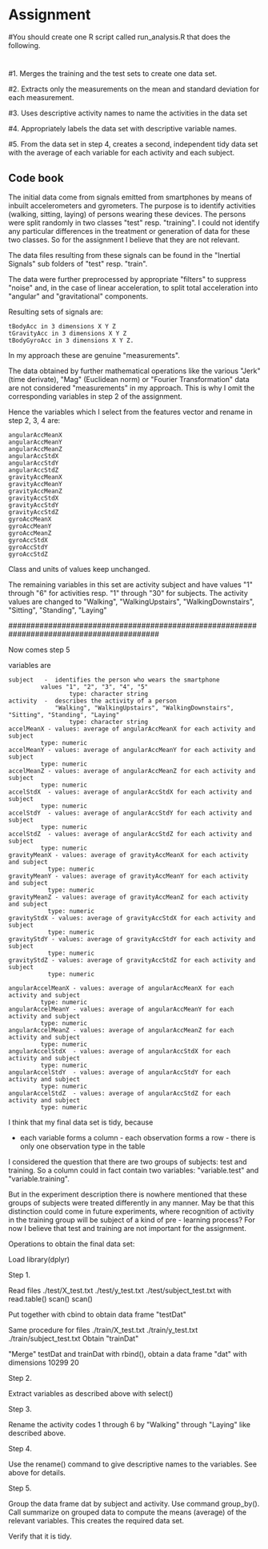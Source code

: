 # Assignment
#You should create one R script called run_analysis.R that does the following. 
#
#1. Merges the training and the test sets to create one data set.
   
#2. Extracts only the measurements on the mean and standard deviation for each measurement. 

#3. Uses descriptive activity names to name the activities in the data set

#4. Appropriately labels the data set with descriptive variable names. 

#5. From the data set in step 4, creates a second, independent tidy data set with the average of each variable for each activity and each subject.

## Code book

The initial data come from signals emitted from smartphones by means of inbuilt accelerometers and gyrometers.
The purpose is to identify activities (walking, sitting, laying) of persons wearing these devices.
The persons were split randomly in two classes "test" resp. "training". I could not identify any 
particular differences in the treatment or generation of data for these two classes. So for the assignment
I believe that they are not relevant.

The data files resulting from these signals can be found in the "Inertial Signals" sub folders of "test" resp. "train".

The data were further preprocessed by appropriate "filters" to suppress "noise" and, in the case of
linear acceleration, to split total acceleration into "angular" and "gravitational" components. 

Resulting sets of signals are:

	tBodyAcc in 3 dimensions X Y Z
	tGravityAcc in 3 dimensions X Y Z
	tBodyGyroAcc in 3 dimensions X Y Z.

In my approach these are genuine "measurements".

The data obtained by further mathematical operations like the various "Jerk" (time derivate), 
"Mag" (Euclidean norm) or "Fourier Transformation" data are not considered "measurements" in my approach.
This is why I omit the corresponding variables in step 2 of the assignment.

Hence the variables which I select from the features vector and rename in step 2, 3, 4 are: 

	angularAccMeanX
	angularAccMeanY
	angularAccMeanZ
	angularAccStdX
	angularAccStdY
	angularAccStdZ
	gravityAccMeanX
	gravityAccMeanY
	gravityAccMeanZ
	gravityAccStdX
	gravityAccStdY
	gravityAccStdZ
	gyroAccMeanX
	gyroAccMeanY
	gyroAccMeanZ
	gyroAccStdX
	gyroAccStdY
	gyroAccStdZ

Class and units of values keep unchanged.

The remaining variables in this set are 
	activity
	subject
and have values "1" through "6" for activities resp. "1" through "30" for subjects.
The activity values are changed to 
	"Walking", "WalkingUpstairs", "WalkingDownstairs", "Sitting", "Standing", "Laying" 

##########################################################################################

Now comes step 5

variables are

	subject	  -  identifies the person who wears the smartphone
		     values "1", "2", "3", "4", "5"
                     type: character string
	activity  -  describes the activity of a person
	             "Walking", "WalkingUpstairs", "WalkingDownstairs", "Sitting", "Standing", "Laying"
                     type: character string
	accelMeanX - values: average of angularAccMeanX for each activity and subject
		     type: numeric
	accelMeanY - values: average of angularAccMeanY for each activity and subject
		     type: numeric
	accelMeanZ - values: average of angularAccMeanZ for each activity and subject
		     type: numeric
	accelStdX  - values: average of angularAccStdX for each activity and subject
		     type: numeric
	accelStdY  - values: average of angularAccStdY for each activity and subject
		     type: numeric
	accelStdZ  - values: average of angularAccStdZ for each activity and subject
		     type: numeric
	gravityMeanX - values: average of gravityAccMeanX for each activity and subject
		       type: numeric
	gravityMeanY - values: average of gravityAccMeanY for each activity and subject
		       type: numeric
	gravityMeanZ - values: average of gravityAccMeanZ for each activity and subject
		       type: numeric
	gravityStdX - values: average of gravityAccStdX for each activity and subject
		       type: numeric
	gravityStdY - values: average of gravityAccStdY for each activity and subject
		       type: numeric
	gravityStdZ - values: average of gravityAccStdZ for each activity and subject
		       type: numeric

	angularAccelMeanX - values: average of angularAccMeanX for each activity and subject
		     type: numeric
	angularAccelMeanY - values: average of angularAccMeanY for each activity and subject
		     type: numeric
	angularAccelMeanZ - values: average of angularAccMeanZ for each activity and subject
		     type: numeric
	angularAccelStdX  - values: average of angularAccStdX for each activity and subject
		     type: numeric
	angularAccelStdY  - values: average of angularAccStdY for each activity and subject
		     type: numeric
	angularAccelStdZ  - values: average of angularAccStdZ for each activity and subject
		     type: numeric

I think that my final data set is tidy, because
- each variable forms a column
       - each observation forms a row
       - there is only one observation type in the table

I considered the question that there are two groups of subjects: test and training.
So a column could in fact contain two variables: "variable.test" and "variable.training".

But in the experiment description there is nowhere mentioned that these groups of subjects
were treated differently in any manner. May be that this distinction could come in future
experiments, where recognition of activity in the training group will be subject of a kind of 
pre - learning process?
For now I believe that test and training are not important for the assignment.

Operations to obtain the final data set:

Load library(dplyr)

Step 1.

Read files ./test/X_test.txt
           ./test/y_test.txt
	   ./test/subject_test.txt
with
	   read.table()
	   scan()
	   scan()

Put together with cbind to obtain data frame "testDat"

Same procedure for files
	   ./train/X_test.txt
           ./train/y_test.txt
	   ./train/subject_test.txt
Obtain "trainDat"

"Merge" testDat and trainDat with rbind(), obtain a data frame "dat"
with dimensions 10299 20

Step 2.

Extract variables as described above with select()

Step 3.

Rename the activity codes 1 through 6 by "Walking" through "Laying" like
described above.

Step 4.

Use the rename() command to give descriptive names to the variables. See
above for details.

Step 5.

Group the data frame dat by subject and activity. Use command group_by().
Call summarize on grouped data to compute the means (average) of the
relevant variables. This creates the required data set.

Verify that it is tidy.
